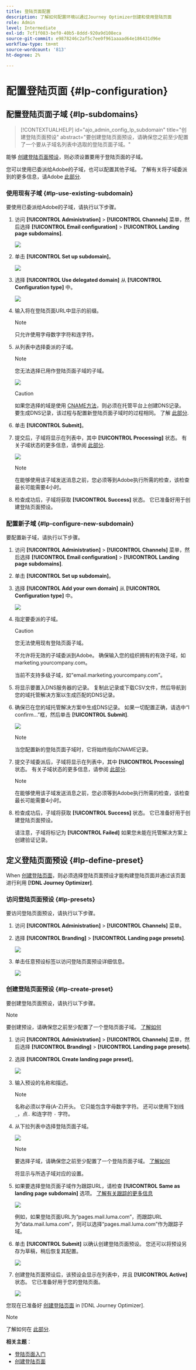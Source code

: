 ```yaml
---
title: 登陆页面配置
description: 了解如何配置环境以通过Journey Optimizer创建和使用登陆页面
role: Admin
level: Intermediate
exl-id: 7cf1f083-bef0-40b5-8ddd-920a9d108eca
source-git-commit: e9878246c2af5c7ee0f961aaaad64e186431d96e
workflow-type: tm+mt
source-wordcount: '813'
ht-degree: 2%

---
```


# 配置登陆页面 {#lp-configuration}

## 配置登陆页面子域 {#lp-subdomains}

>[!CONTEXTUALHELP]
>id="ajo_admin_config_lp_subdomain"
>title="创建登陆页面预设"
>abstract="要创建登陆页面预设，请确保您之前至少配置了一个要从子域名列表中选取的登陆页面子域。"

能够 [创建登陆页面预设](#lp-create-preset)，则必须设置要用于登陆页面的子域。

您可以使用已委派给Adobe的子域，也可以配置其他子域。 了解有关将子域委派到的更多信息，请Adobe [此部分](delegate-subdomain.md).

### 使用现有子域 {#lp-use-existing-subdomain}

要使用已委派给Adobe的子域，请执行以下步骤。

1. 访问 **[!UICONTROL Administration]** > **[!UICONTROL Channels]** 菜单，然后选择 **[!UICONTROL Email configuration]** > **[!UICONTROL Landing page subdomains]**.

   ![](assets/lp_access-subdomains.png)

1. 单击 **[!UICONTROL Set up subdomain]**。

   ![](assets/lp_set-up-subdomain.png)

1. 选择 **[!UICONTROL Use delegated domain]** 从 **[!UICONTROL Configuration type]** 中。

   ![](assets/lp_use-delegated-subdomain.png)

1. 输入将在登陆页面URL中显示的前缀。

   >[!NOTE]
   >
   >只允许使用字母数字字符和连字符。

1. 从列表中选择委派的子域。

   >[!NOTE]
   >
   >您无法选择已用作登陆页面子域的子域。

   ![](assets/lp_prefix-and-subdomain.png)

   >[!CAUTION]
   >
   >如果您选择的域是使用 [CNAME方法](delegate-subdomain.md#cname-subdomain-delegation)，则必须在托管平台上创建DNS记录。 要生成DNS记录，该过程与配置新登陆页面子域时的过程相同。 了解 [此部分](#lp-configure-new-subdomain).

1. 单击 **[!UICONTROL Submit]**。

1. 提交后，子域将显示在列表中，其中 **[!UICONTROL Processing]** 状态。 有关子域状态的更多信息，请参阅 [此部分](access-subdomains.md).<!--Same statuses?-->

   ![](assets/lp_subdomain-processing.png)

   >[!NOTE]
   >
   >在能够使用该子域发送消息之前，您必须等到Adobe执行所需的检查，该检查最长可能需要4小时。<!--Learn more in [this section](delegate-subdomain.md#subdomain-validation).-->

1. 检查成功后，子域将获取 **[!UICONTROL Success]** 状态。 它已准备好用于创建登陆页面预设。

### 配置新子域 {#lp-configure-new-subdomain}

要配置新子域，请执行以下步骤。

1. 访问 **[!UICONTROL Administration]** > **[!UICONTROL Channels]** 菜单，然后选择 **[!UICONTROL Email configuration]** > **[!UICONTROL Landing page subdomains]**.

1. 单击 **[!UICONTROL Set up subdomain]**。

1. 选择 **[!UICONTROL Add your own domain]** 从 **[!UICONTROL Configuration type]** 中。

   ![](assets/lp_add-your-own-subdomain.png)

1. 指定要委派的子域。

   >[!CAUTION]
   >
   >您无法使用现有登陆页面子域。

   不允许将无效的子域委派到Adobe。 确保输入您的组织拥有的有效子域，如marketing.yourcompany.com。

   当前不支持多级子域，如“email.marketing.yourcompany.com”。

1. 将显示要置入DNS服务器的记录。 复制此记录或下载CSV文件，然后导航到您的域托管解决方案以生成匹配的DNS记录。

1. 确保已在您的域托管解决方案中生成DNS记录。 如果一切配置正确，请选中“I confirm...”框，然后单击 **[!UICONTROL Submit]**.

   ![](assets/lp_add-your-own-subdomain-confirm.png)

   >[!NOTE]
   >
   >当您配置新的登陆页面子域时，它将始终指向CNAME记录。

1. 提交子域委派后，子域将显示在列表中，其中 **[!UICONTROL Processing]** 状态。 有关子域状态的更多信息，请参阅 [此部分](access-subdomains.md).<!--Same statuses?-->

   >[!NOTE]
   >
   >在能够使用该子域发送消息之前，您必须等到Adobe执行所需的检查，该检查最长可能需要4小时。<!--Learn more in [this section](#subdomain-validation).-->

1. 检查成功后，子域将获取 **[!UICONTROL Success]** 状态。 它已准备好用于创建登陆页面预设。

   请注意，子域将标记为 **[!UICONTROL Failed]** 如果您未能在托管解决方案上创建验证记录。

## 定义登陆页面预设 {#lp-define-preset}

When [创建登陆页面](../landing-pages/create-lp.md#create-a-lp)，则必须选择登陆页面预设才能构建登陆页面并通过该页面进行利用 **[!DNL Journey Optimizer]**.

### 访问登陆页面预设 {#lp-presets}

要访问登陆页面预设，请执行以下步骤。

1. 访问 **[!UICONTROL Administration]** > **[!UICONTROL Channels]** 菜单。

1. 选择 **[!UICONTROL Branding]** > **[!UICONTROL Landing page presets]**.

   ![](assets/lp_presets-access.png)

1. 单击任意预设标签以访问登陆页面预设详细信息。

   ![](assets/lp_preset-details.png)

### 创建登陆页面预设 {#lp-create-preset}

要创建登陆页面预设，请执行以下步骤。

>[!NOTE]
>
>要创建预设，请确保您之前至少配置了一个登陆页面子域。 [了解如何](#lp-subdomains)

1. 访问 **[!UICONTROL Administration]** > **[!UICONTROL Channels]** 菜单，然后选择 **[!UICONTROL Branding]** > **[!UICONTROL Landing page presets]**.

1. 选择 **[!UICONTROL Create landing page preset]**。

   ![](assets/lp_create-preset-temp.png)

1. 输入预设的名称和描述。

   >[!NOTE]
   >
   > 名称必须以字母(A-Z)开头。 它只能包含字母数字字符。 还可以使用下划线 `_`，点`.` 和连字符 `-` 字符。

1. 从下拉列表中选择登陆页面子域。

   ![](assets/lp_preset-subdomain.png)

   >[!NOTE]
   >
   >要选择子域，请确保您之前至少配置了一个登陆页面子域。 [了解如何](#lp-subdomains)

   将显示与所选子域对应的设置。

1. 如果要选择登陆页面子域作为跟踪URL，请检查 **[!UICONTROL Same as landing page subdomain]** 选项。 [了解有关跟踪的更多信息](../messages/message-tracking.md)

   ![](assets/lp_preset-subdomain-settings-same.png)

   例如，如果登陆页面URL为“pages.mail.luma.com”，而跟踪URL为“data.mail.luma.com”，则可以选择“pages.mail.luma.com”作为跟踪子域。

1. 单击 **[!UICONTROL Submit]** 以确认创建登陆页面预设。 您还可以将预设另存为草稿，稍后恢复其配置。

   ![](assets/lp_preset-subdomain-settings-submit.png)

1. 创建登陆页面预设后，该预设会显示在列表中，并且 **[!UICONTROL Active]** 状态。 它已准备好用于您的登陆页面。

   ![](assets/lp-preset-active-temp.png)

您现在已准备好 [创建登陆页面](../landing-pages/create-lp.md) in [!DNL Journey Optimizer].

>[!NOTE]
>
>了解如何在 [此部分](message-presets.md).

**相关主题**：

* [登陆页面入门](../landing-pages/get-started-lp.md)
* [创建登陆页面](../landing-pages/create-lp.md#create-a-lp)
